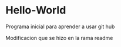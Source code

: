 # Hello-World
Programa inicial para aprender a usar git hub

Modificacion que se hizo en la rama readme

